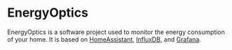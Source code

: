 # EnergyOptics

EnergyOptics is a software project used to monitor the energy consumption of your home. It is based on [HomeAssistant](https://home-assistant.io/), [InfluxDB](https://www.influxdata.com/), and [Grafana](https://grafana.com/).
